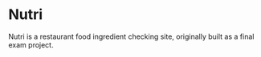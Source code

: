 # Nutri

Nutri is a restaurant food ingredient checking site, originally built as a final exam project.
